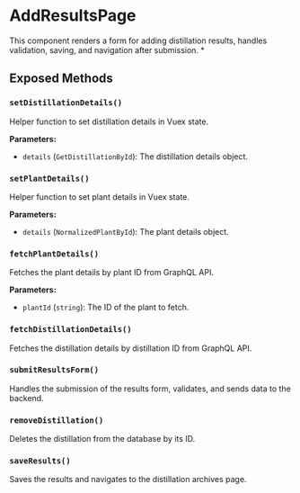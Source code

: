 # AddResultsPage

This component renders a form for adding distillation results, handles validation, saving, and navigation after submission.
 *

## Exposed Methods

### `setDistillationDetails()`
Helper function to set distillation details in Vuex state.

**Parameters:**
- `details` (`GetDistillationById`): The distillation details object.

### `setPlantDetails()`
Helper function to set plant details in Vuex state.

**Parameters:**
- `details` (`NormalizedPlantById`): The plant details object.

### `fetchPlantDetails()`
Fetches the plant details by plant ID from GraphQL API.

**Parameters:**
- `plantId` (`string`): The ID of the plant to fetch.

### `fetchDistillationDetails()`
Fetches the distillation details by distillation ID from GraphQL API.

### `submitResultsForm()`
Handles the submission of the results form, validates, and sends data to the backend.

### `removeDistillation()`
Deletes the distillation from the database by its ID.

### `saveResults()`
Saves the results and navigates to the distillation archives page.
